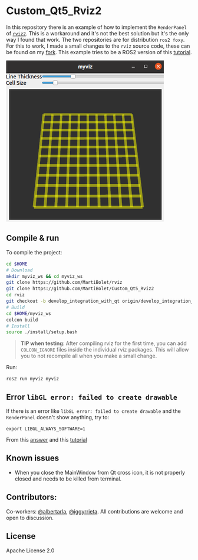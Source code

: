 # Custom_Qt5_Rviz2
In this repository there is an example of how to implement the `RenderPanel` of [`rviz2`](https://github.com/ros2/rviz). This is a workaround and it's not the best solution but it's the only way I found that work.
The two repositories are for distribution `ros2 foxy`.
For this to work, I made a small changes to the `rviz` source code, these can be found on my [fork](https://github.com/MartiBolet/rviz).
This example tries to be a ROS2 version of this [tutorial](http://docs.ros.org/en/indigo/api/librviz_tutorial/html/index.html#).

![Screenshot of MyViz working](./img/screenshot2.png)



## Compile & run

To compile the project:
```bash
cd $HOME
# Download
mkdir myviz_ws && cd myviz_ws
git clone https://github.com/MartiBolet/rviz
git clone https://github.com/MartiBolet/Custom_Qt5_Rviz2
cd rviz
git checkout -b develop_integration_with_qt origin/develop_integration_with_qt
# Build
cd $HOME/myviz_ws
colcon build
# Install
source ./install/setup.bash
```
> **TIP when testing**: After compiling rviz for the first time, you can add `COLCON_IGNORE` files inside the individual rviz packages. This will allow you to not recompile all when you make a small change.



Run:

```
ros2 run myviz myviz
```



## Error `libGL error: failed to create drawable`

If there is an error like `libGL error: failed to create drawable` and the `RenderPanel` doesn't show anything, try to:
```
export LIBGL_ALWAYS_SOFTWARE=1
```
From this [answer](https://answers.ros.org/question/286985/libgl-error-failed-to-create-drawable/) and this [tutorial](http://wiki.ros.org/rviz/Troubleshooting)



## Known issues

- When you close the MainWindow from Qt cross icon, it is not properly closed and needs to be killed from terminal.



## Contributors:

Co-workers: [@albertarla](https://github.com/albertarla), [@iggyrrieta](https://github.com/iggyrrieta).
All contributions are welcome and open to discussion.



## License
Apache License 2.0
